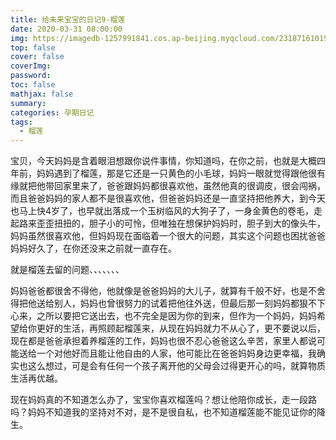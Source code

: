 ```yaml
---
title: 给未来宝宝的日记9-榴莲
date: 2020-03-31 08:00:00
img: https://imagedb-1257991841.cos.ap-beijing.myqcloud.com/231871610192656_.pic.jpg
top: false
cover: false
coverImg: 
password: 
toc: false
mathjax: false
summary: 
categories: 孕期日记
tags:
  - 榴莲
---
```


宝贝，今天妈妈是含着眼泪想跟你说件事情，你知道吗，在你之前，也就是大概四年前，妈妈遇到了榴莲，那是它还是一只黄色的小毛球，妈妈一眼就觉得跟他很有缘就把他带回家里来了，爸爸跟妈妈都很喜欢他，虽然他真的很调皮，很会闯祸，而且爸爸妈妈的家人都不是很喜欢他，但爸爸妈妈还是一直坚持把他养大，到今天也马上快4岁了，也早就出落成一个玉树临风的大狗子了，一身金黄色的卷毛，走起路来歪歪扭扭的，胆子小的可怜，但唯独在想保护妈妈时，胆子到大的像头牛，妈妈虽然很喜欢他，但妈妈现在面临着一个很大的问题，其实这个问题也困扰爸爸妈妈好久了，在你还没来之前就一直存在。

就是榴莲去留的问题、、、、、、、

妈妈爸爸都很舍不得他，他就像是爸爸妈妈的大儿子，就算有千般不好，也是不舍得把他送给别人，妈妈也曾很努力的试着把他往外送，但最后那一刻妈妈都狠不下心来，之所以要把它送出去，也不完全是因为你的到来，但作为一个妈妈，妈妈希望给你更好的生活，再照顾起榴莲来，从现在妈妈就力不从心了，更不要说以后，现在都是爸爸承担着养榴莲的工作，妈妈也很不忍心爸爸这么辛苦，家里人都说可能送给一个对他好而且能让他自由的人家，他可能比在爸爸妈妈身边更幸福，我确实也这么想过，可是会有任何一个孩子离开他的父母会过得更开心的吗，就算物质生活再优越。

现在妈妈真的不知道怎么办了，宝宝你喜欢榴莲吗？想让他陪你成长，走一段路吗？妈妈不知道我的坚持对不对，是不是很自私，也不知道榴莲能不能见证你的降生。